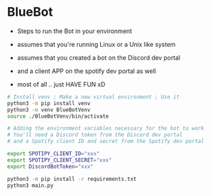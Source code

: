 # BlueBot

- Steps to run the Bot in your environment
* assumes that you're running Linux or a Unix like system
+ assumes that you created a bot on the Discord dev portal
- and a client APP on the spotify dev portal as well
* most of all .. just HAVE FUN xD


```bash
# Install venv ; Make a new virtual environment ; Use it
python3 -m pip install venv
python3 -m venv BlueBotVenv
source ./BlueBotVenv/bin/activate

# Adding the environment variables necessary for the bot to work
# You'll need a Discord token from the Discord dev portal
# and a Spotify client ID and secret from the Spotify dev portal

export SPOTIPY_CLIENT_ID="xxx"
export SPOTIPY_CLIENT_SECRET="xxx"
export DiscordBotToken="xxx"

python3 -m pip install -r requirements.txt
python3 main.py
```
